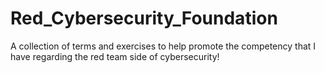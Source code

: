# Red_Cybersecurity_Foundation


A collection of terms and exercises to help promote the competency that I have regarding the red team side of cybersecurity!
